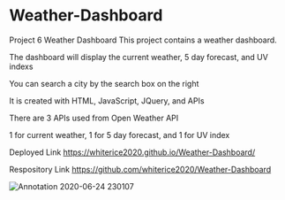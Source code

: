 # Weather-Dashboard
Project 6 Weather Dashboard
This project contains a weather dashboard.

The dashboard will display the current weather, 5 day forecast, and UV indexs

You can search a city by the search box on the right

It is created with HTML, JavaScript, JQuery, and APIs

There are 3 APIs used from Open Weather API

1 for current weather, 1 for 5 day forecast, and 1 for UV index

Deployed Link
https://whiterice2020.github.io/Weather-Dashboard/

Respository Link
https://github.com/whiterice2020/Weather-Dashboard

![Annotation 2020-06-24 230107](https://user-images.githubusercontent.com/66220747/85648409-b48cb700-b66e-11ea-9b56-01e25af884e4.jpg)
